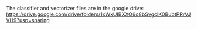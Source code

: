 The classifier and vectorizer files are in the google drive: https://drive.google.com/drive/folders/1xWxUIBXXQ6o8bSvgciK0BubtPRrVJVH9?usp=sharing
